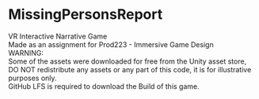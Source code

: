 # MissingPersonsReport
VR Interactive Narrative Game
<br>
Made as an assignment for Prod223 - Immersive Game Design
<br>
WARNING:
<br>
Some of the assets were downloaded for free from the Unity asset store, DO NOT redistribute any assets or any part of this code, it is for illustrative purposes only.
<br>
GitHub LFS is required to download the Build of this game.
